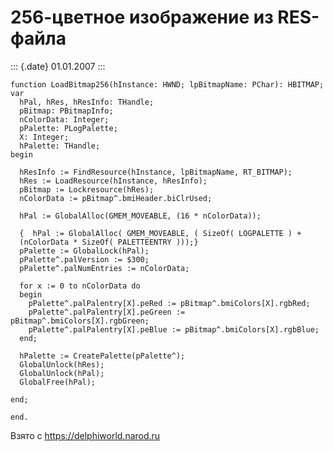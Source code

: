 256-цветное изображение из RES-файла
====================================

::: {.date}
01.01.2007
:::

    function LoadBitmap256(hInstance: HWND; lpBitmapName: PChar): HBITMAP;
    var
      hPal, hRes, hResInfo: THandle;
      pBitmap: PBitmapInfo;
      nColorData: Integer;
      pPalette: PLogPalette;
      X: Integer;
      hPalette: THandle;
    begin
     
      hResInfo := FindResource(hInstance, lpBitmapName, RT_BITMAP);
      hRes := LoadResource(hInstance, hResInfo);
      pBitmap := Lockresource(hRes);
      nColorData := pBitmap^.bmiHeader.biClrUsed;
     
      hPal := GlobalAlloc(GMEM_MOVEABLE, (16 * nColorData));
     
      {  hPal := GlobalAlloc( GMEM_MOVEABLE, ( SizeOf( LOGPALETTE ) +
      (nColorData * SizeOf( PALETTEENTRY )));}
      pPalette := GlobalLock(hPal);
      pPalette^.palVersion := $300;
      pPalette^.palNumEntries := nColorData;
     
      for x := 0 to nColorData do
      begin
        pPalette^.palPalentry[X].peRed := pBitmap^.bmiColors[X].rgbRed;
        pPalette^.palPalentry[X].peGreen := pBitmap^.bmiColors[X].rgbGreen;
        pPalette^.palPalentry[X].peBlue := pBitmap^.bmiColors[X].rgbBlue;
      end;
     
      hPalette := CreatePalette(pPalette^);
      GlobalUnlock(hRes);
      GlobalUnlock(hPal);
      GlobalFree(hPal);
     
    end;
     
    end.

Взято с <https://delphiworld.narod.ru>
